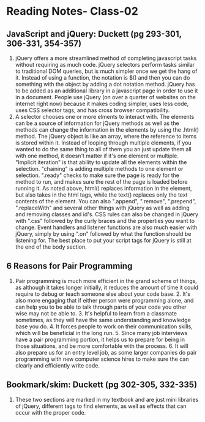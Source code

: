 # Reading Notes- Class-02

## JavaScript and jQuery: Duckett (pg 293-301, 306-331, 354-357)

  1. jQuery offers a more streamlined method of completing javascript tasks without requiring as much code. jQuery selectors perform tasks similar to traditional DOM queries, but is much simpler once we get the hang of it. Instead of using a function, the notation is $() and then you can do something with the object by adding a dot notation method. jQuery has to be added as an additional library in a javascript page in order to use it in a document. People use jQuery (on over a quarter of websites on the internet right now) because it makes coding simpler, uses less code, uses CSS selector tags, and has cross browser compatibility.
  2. A selector chooses one or more elments to interact with. The elements can be a source of information for jQuery methods as well as the methods can change the information in the elements by using the .html() method. The jQuery object is like an array, where the reference to items is stored within it. Instead of looping through multiple elements, if you wanted to do the same thing to all of them you an just update them all with one method, it doesn't matter if it's one element or multiple. "Implicit iteration" is that ability to update all the elements within the selection. "chaining" is adding multiple methods to one element or selection. ".ready" checks to make sure the page is ready for the method to run, and makes sure the rest of the page is loaded before running it. As noted above, html() replaces information in the element, but also takes in the html tags, while the text() replaces only the text contents of the element. You can also ".append", ".remove", ".prepend", ".replaceWith" and several other things with jQuery as well as adding and removing classes and id's. CSS rules can also be changed in jQuery with ".css" followed by the curly braces and the properties you want to change. Event handlers and listener functions are also much easier with jQuery, simply by using ".on" followed by what the function should be listening for. The best place to put your script tags for jQuery is still at the end of the body section.
  
  
## 6 Reasons for Pair Programming

  1. Pair programming is much more efficient in the grand scheme of things, as although it takes longer initially, it reduces the amount of time it could require to debug or teach someone else about your code base. 2. It's also more engaging that if either person were programming alone, and can help you to be able to talk through parts of your code you other wise may not be able to. 3. It's helpful to learn from a classmate sometimes, as they will have the same understanding and knowledge base you do. 4. It forces people to work on their communication skills, which will be beneficial in the long run. 5. Since many job interviews have a pair programming portion, it helps us to prepare for being in those situations, and be more comfortable with the process. 6. It will also prepare us for an entry level job, as some larger companies do pair programming with new computer science hires to make sure the can clearly and efficiently write code.
  
## Bookmark/skim: Duckett (pg 302-305, 332-335)

  1. These two sections are marked in my textbook and are just mini libraries of jQuery, different tags to find elements, as well as effects that can occur with the proper code.
